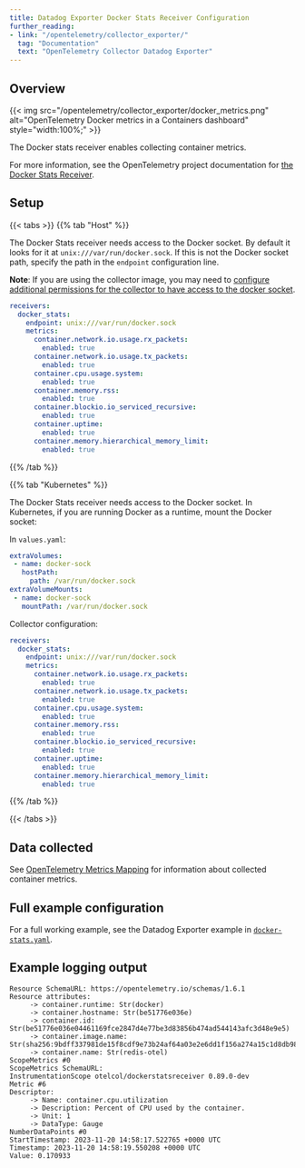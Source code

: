 ```yaml
---
title: Datadog Exporter Docker Stats Receiver Configuration
further_reading:
- link: "/opentelemetry/collector_exporter/"
  tag: "Documentation"
  text: "OpenTelemetry Collector Datadog Exporter"
---
```


## Overview

{{< img src="/opentelemetry/collector_exporter/docker_metrics.png" alt="OpenTelemetry Docker metrics in a Containers dashboard" style="width:100%;" >}}

The Docker stats receiver enables collecting container metrics. 

For more information, see the OpenTelemetry project documentation for [the Docker Stats Receiver][1].


## Setup

{{< tabs >}}
{{% tab "Host" %}}

The Docker Stats receiver needs access to the Docker socket. By default it looks for it at `unix:///var/run/docker.sock`. If this is not the Docker socket path, specify the path in the `endpoint` configuration line.

**Note**: If you are using the collector image, you may need to [configure additional permissions for the collector to have access to the docker socket][1]. 

```yaml
receivers:
  docker_stats:
    endpoint: unix:///var/run/docker.sock
    metrics:
      container.network.io.usage.rx_packets:
        enabled: true
      container.network.io.usage.tx_packets:
        enabled: true
      container.cpu.usage.system:
        enabled: true
      container.memory.rss:
        enabled: true
      container.blockio.io_serviced_recursive:
        enabled: true
      container.uptime:
        enabled: true
      container.memory.hierarchical_memory_limit:
        enabled: true
```

[1]: https://github.com/open-telemetry/opentelemetry-collector-contrib/issues/11791

{{% /tab %}}

{{% tab "Kubernetes" %}}

The Docker Stats receiver needs access to the Docker socket. In Kubernetes, if you are running Docker as a runtime, mount the Docker socket:

In `values.yaml`:
```yaml
extraVolumes:
 - name: docker-sock
   hostPath:
     path: /var/run/docker.sock
extraVolumeMounts:
 - name: docker-sock
   mountPath: /var/run/docker.sock
```

Collector configuration:

```yaml
receivers:
  docker_stats:
    endpoint: unix:///var/run/docker.sock
    metrics:
      container.network.io.usage.rx_packets:
        enabled: true
      container.network.io.usage.tx_packets:
        enabled: true
      container.cpu.usage.system:
        enabled: true
      container.memory.rss:
        enabled: true
      container.blockio.io_serviced_recursive:
        enabled: true
      container.uptime:
        enabled: true
      container.memory.hierarchical_memory_limit:
        enabled: true
```

{{% /tab %}}

{{< /tabs >}}

## Data collected

See [OpenTelemetry Metrics Mapping][2] for information about collected container metrics.


## Full example configuration

For a full working example, see the Datadog Exporter example in [`docker-stats.yaml`][3].

## Example logging output

```
Resource SchemaURL: https://opentelemetry.io/schemas/1.6.1
Resource attributes:
     -> container.runtime: Str(docker)
     -> container.hostname: Str(be51776e036e)
     -> container.id: Str(be51776e036e04461169fce2847d4e77be3d83856b474ad544143afc3d48e9e5)
     -> container.image.name: Str(sha256:9bdff337981de15f8cdf9e73b24af64a03e2e6dd1f156a274a15c1d8db98ab79)
     -> container.name: Str(redis-otel)
ScopeMetrics #0
ScopeMetrics SchemaURL: 
InstrumentationScope otelcol/dockerstatsreceiver 0.89.0-dev
Metric #6
Descriptor:
     -> Name: container.cpu.utilization
     -> Description: Percent of CPU used by the container.
     -> Unit: 1
     -> DataType: Gauge
NumberDataPoints #0
StartTimestamp: 2023-11-20 14:58:17.522765 +0000 UTC
Timestamp: 2023-11-20 14:58:19.550208 +0000 UTC
Value: 0.170933
```


[1]: https://github.com/open-telemetry/opentelemetry-collector-contrib/tree/main/receiver/dockerstatsreceiver
[2]: /opentelemetry/guide/metrics_mapping/#host-metrics
[3]: https://github.com/open-telemetry/opentelemetry-collector-contrib/blob/main/exporter/datadogexporter/examples/docker-stats.yaml